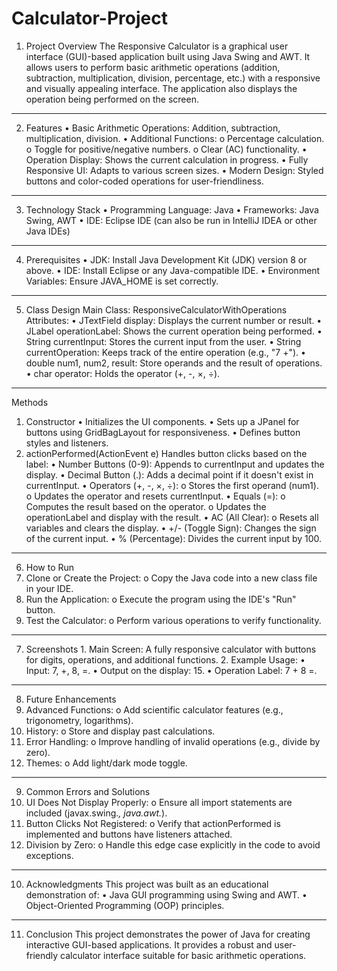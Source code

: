 # Calculator-Project

 1. Project Overview
              The Responsive Calculator is a graphical user interface (GUI)-based application built using Java Swing and AWT. It allows users to perform basic arithmetic operations (addition, subtraction, multiplication, division, percentage, etc.) with a responsive and visually appealing interface. The application also displays the operation being performed on the screen.
________________________________________
2. Features
•	Basic Arithmetic Operations: Addition, subtraction, multiplication, division.
•	Additional Functions:
o	Percentage calculation.
o	Toggle for positive/negative numbers.
o	Clear (AC) functionality.
•	Operation Display: Shows the current calculation in progress.
•	Fully Responsive UI: Adapts to various screen sizes.
•	Modern Design: Styled buttons and color-coded operations for user-friendliness.
________________________________________
3. Technology Stack
•	Programming Language: Java
•	Frameworks: Java Swing, AWT
•	IDE: Eclipse IDE (can also be run in IntelliJ IDEA or other Java IDEs)
________________________________________
4. Prerequisites
•	JDK: Install Java Development Kit (JDK) version 8 or above.
•	IDE: Install Eclipse or any Java-compatible IDE.
•	Environment Variables: Ensure JAVA_HOME is set correctly.
________________________________________
5. Class Design
Main Class: ResponsiveCalculatorWithOperations
Attributes:
•	JTextField display: Displays the current number or result.
•	JLabel operationLabel: Shows the current operation being performed.
•	String currentInput: Stores the current input from the user.
•	String currentOperation: Keeps track of the entire operation (e.g., "7 +").
•	double num1, num2, result: Store operands and the result of operations.
•	char operator: Holds the operator (+, -, ×, ÷).
________________________________________
Methods
1. Constructor
•	Initializes the UI components.
•	Sets up a JPanel for buttons using GridBagLayout for responsiveness.
•	Defines button styles and listeners.
2. actionPerformed(ActionEvent e)
             Handles button clicks based on the label:
•	Number Buttons (0-9): Appends to currentInput and updates the display.
•	Decimal Button (.): Adds a decimal point if it doesn't exist in currentInput.
•	Operators (+, -, ×, ÷):
o	Stores the first operand (num1).
o	Updates the operator and resets currentInput.
•	Equals (=):
o	Computes the result based on the operator.
o	Updates the operationLabel and display with the result.
•	AC (All Clear):
o	Resets all variables and clears the display.
•	+/- (Toggle Sign): Changes the sign of the current input.
•	% (Percentage): Divides the current input by 100.
________________________________________
6. How to Run
1.	Clone or Create the Project:
o	Copy the Java code into a new class file in your IDE.
2.	Run the Application:
o	Execute the program using the IDE's "Run" button.
3.	Test the Calculator:
o	Perform various operations to verify functionality.
________________________________________
7. Screenshots
              1. Main Screen: A fully responsive calculator with buttons for digits, operations, and additional functions.
               2. Example Usage:
•	Input: 7, +, 8, =.
•	Output on the display: 15.
•	Operation Label: 7 + 8 =.
________________________________________
8. Future Enhancements
1.	Advanced Functions:
o	Add scientific calculator features (e.g., trigonometry, logarithms).
2.	History:
o	Store and display past calculations.
3.	Error Handling:
o	Improve handling of invalid operations (e.g., divide by zero).
4.	Themes:
o	Add light/dark mode toggle.
________________________________________
9. Common Errors and Solutions
1.	UI Does Not Display Properly:
o	Ensure all import statements are included (javax.swing.*, java.awt.*).
2.	Button Clicks Not Registered:
o	Verify that actionPerformed is implemented and buttons have listeners attached.
3.	Division by Zero:
o	Handle this edge case explicitly in the code to avoid exceptions.
________________________________________
10. Acknowledgments
           This project was built as an educational demonstration of:
•	Java GUI programming using Swing and AWT.
•	Object-Oriented Programming (OOP) principles.
________________________________________
11. Conclusion
              This project demonstrates the power of Java for creating interactive GUI-based applications. It provides a robust and user-friendly calculator interface suitable for basic arithmetic operations.
